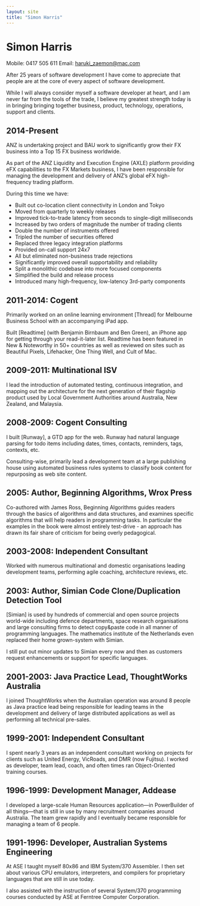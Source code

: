 ```yaml
---
layout: site
title: "Simon Harris"
---
```

# Simon Harris
Mobile: 0417 505 611
Email: haruki_zaemon@mac.com

After 25 years of software development I have come to appreciate that people are at the core of every aspect of software development.

While I will always consider myself a software developer at heart, and I am never far from the tools of the trade, I believe my greatest strength today is in bringing bringing together business, product, technology, operations, support and clients.

## 2014-Present
ANZ is undertaking project and BAU work to significantly grow their FX business into a Top 15 FX business worldwide.

As part of the ANZ Liquidity and Execution Engine (AXLE) platform providing eFX capabilities to the FX Markets business, I have been responsible for managing the development and delivery of ANZ’s global eFX high-frequency trading platform.

During this time we have:

* Built out co-location client connectivity in London and Tokyo
* Moved from quarterly to weekly releases
* Improved tick-to-trade latency from seconds to single-digit milliseconds
* Increased by two orders of magnitude the number of trading clients
* Double the number of instruments offered
* Tripled the number of securities offered
* Replaced three legacy integration platforms
* Provided on-call support 24x7
* All but eliminated non-business trade rejections
* Significantly improved overall supportability and reliability
* Split a monolithic codebase into more focused components
* Simplified the build and release process
* Introduced many high-frequency, low-latency 3rd-party components

## 2011-2014: Cogent
Primarily worked on an online learning environment [Thread] for Melbourne Business School with an accompanying iPad app.

Built [Readtime] (with Benjamin Birnbaum and Ben Green), an iPhone app for getting through your read-it-later list. Readtime has been featured in New & Noteworthy in 50+ countries as well as reviewed on sites such as Beautiful Pixels, Lifehacker, One Thing Well, and Cult of Mac.

## 2009-2011: Multinational ISV
I lead the introduction of automated testing, continuous integration, and mapping out the architecture for the next generation of their flagship product used by Local Government Authorities around Australia, New Zealand, and Malaysia.

## 2008-2009: Cogent Consulting
I built [Runway], a GTD app for the web. Runway had natural language parsing for todo items including dates, times, contacts, reminders, tags, contexts, etc.

Consulting-wise, primarily lead a development team at a large publishing house using automated business rules systems to classify book content for repurposing as web site content.

## 2005: Author, Beginning Algorithms, Wrox Press
Co-authored with James Ross, Beginning Algorithms guides readers through the basics of algorithms and data structures, and examines specific algorithms that will help readers in programming tasks. In particular the examples in the book were almost entirely test-drive - an approach has drawn its fair share of criticism for being overly pedagogical.

## 2003-2008: Independent Consultant
Worked with numerous multinational and domestic organisations leading development teams, performing agile coaching, architecture reviews, etc.

## 2003: Author, Simian Code Clone/Duplication Detection Tool
[Simian] is used by hundreds of commercial and open source projects world-wide including defence departments, space research organisations and large consulting firms to detect copy&paste code in all manner of programming languages. The mathematics institute of the Netherlands even replaced their home grown-system with Simian.

I still put out minor updates to Simian every now and then as customers request enhancements or support for specific languages.

## 2001-2003: Java Practice Lead, ThoughtWorks Australia
I joined ThoughtWorks when the Australian operation was around 8 people as Java practice lead being responsible for leading teams in the development and delivery of large distributed applications as well as performing all technical pre-sales.

## 1999-2001: Independent Consultant
I spent nearly 3 years as an independent consultant working on projects for clients such as United Energy, VicRoads, and DMR (now Fujitsu). I worked as developer, team lead, coach, and often times ran Object-Oriented training courses.

## 1996-1999: Development Manager, Addease
I developed a large-scale Human Resources application—in PowerBuilder of all things—that is still in use by many recruitment companies around Australia. The team grew rapidly and I eventually became responsible for managing a team of 6 people.

## 1991-1996: Developer, Australian Systems Engineering
At ASE I taught myself 80x86 and IBM System/370 Assembler. I then set about various CPU emulators, interpreters, and compilers for proprietary languages that are still in use today.

I also assisted with the instruction of several System/370 programming courses conducted by ASE at Ferntree Computer Corporation.
